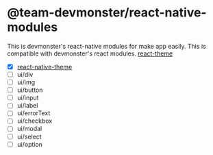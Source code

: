 # @team-devmonster/react-native-modules
This is devmonster's react-native modules for make app easily. This is compatible with devmonster's react modules.
[react-theme](https://github.com/team-devmonster/react-modules/tree/master/local_modules/theme)

- [x] [react-native-theme](https://github.com/team-devmonster/react-native-modules/tree/master/local_modules/theme)
- [ ] ui/div
- [ ] ui/img
- [ ] ui/button
- [ ] ui/input
- [ ] ui/label
- [ ] ui/errorText
- [ ] ui/checkbox
- [ ] ui/modal
- [ ] ui/select
- [ ] ui/option